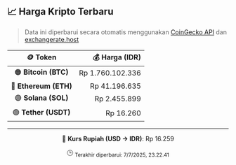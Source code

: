 

<!-- HARGA_KRIPTO -->
## 📈 Harga Kripto Terbaru

> Data ini diperbarui secara otomatis menggunakan [CoinGecko API](https://www.coingecko.com/) dan [exchangerate.host](https://exchangerate.host/)

<div align="center">

| 🪙 Token | 💰 Harga (IDR) |
|:------:|---------------:|
| 🟠 **Bitcoin (BTC)**   | Rp 1.760.102.336 |
| 🔵 **Ethereum (ETH)**  | Rp 41.196.635 |
| 🟣 **Solana (SOL)**    | Rp 2.455.899 |
| 🟢 **Tether (USDT)**   | Rp 16.260 |

---

💱 **Kurs Rupiah (USD → IDR)**: Rp 16.259

🕒 <sub>Terakhir diperbarui: 7/7/2025, 23.22.41</sub>

</div>
<!-- /HARGA_KRIPTO -->